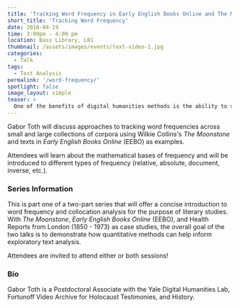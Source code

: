 ```yaml
---
title: 'Tracking Word Frequency in Early English Books Online and The Moonstone'
short_title: 'Tracking Word Frequency'
date: 2018-04-19
time: 3:00pm - 4:00 pm
location: Bass Library, L01
thumbnail: /assets/images/events/text-video-1.jpg
categories:
  - Talk
tags:
  - Text Analysis
permalink: '/word-frequency/'
spotlight: false
image_layout: simple
teaser: >
  One of the benefits of digital humanities methods is the ability to study texts at scale. But what do these methods look like in practice? In this talk, Gabor Toth will discuss approaches to tracking word frequencies.
---
```

Gabor Toth will discuss approaches to tracking word frequencies across small and large collections of corpora using Wilkie Collins's *The Moonstone* and texts in *Early English Books Online* (EEBO) as examples.

Attendees will learn about the mathematical bases of frequency and will be introduced to different types of frequency (relative, absolute, document, inverse, etc.).

### Series Information
This is part one of a two-part series that will offer a concise introduction to word frequency and collocation analysis for the purpose of literary studies. With *The Moonstone*, *Early English Books Online* (EEBO), and Health Reports from London (1850 - 1973) as case studies, the overall goal of the two talks is to demonstrate how quantitative methods can help inform exploratory text analysis.

Attendees are invited to attend either or both sessions!

### Bio
Gabor Toth is a Postdoctoral Associate with the Yale Digital Humanities Lab, Fortunoff Video Archive for Holocaust Testimonies, and History.
